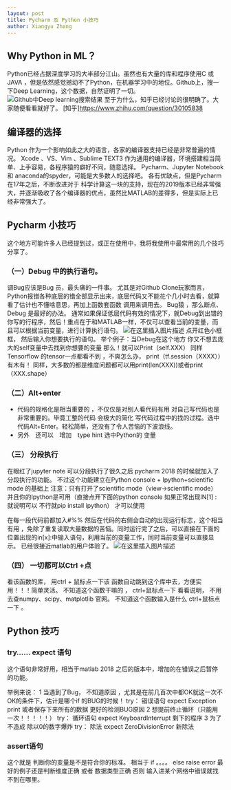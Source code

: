 ```yaml
---
layout: post
title: Pycharm 及 Python 小技巧
author: Xiangyu Zhang
---
```




## Why Python in ML？

Python已经占据深度学习的大半部分江山。虽然也有大量的库和程序使用C 或 JAVA ，但是依然感觉撼动不了Python，在机器学习中的地位。Github上，搜一下Deep Learning，这个数据，自然证明了一切。
![Github中Deep learning搜索结果](https://img-blog.csdnimg.cn/20190705185250875.png?x-oss-process=image/watermark,type_ZmFuZ3poZW5naGVpdGk,shadow_10,text_aHR0cHM6Ly9ibG9nLmNzZG4ubmV0L2t5c2d1cWZ4ZnI=,size_16,color_FFFFFF,t_70)
至于为什么，知乎已经讨论的很明确了。大家随便看看就好了。
[知乎]https://www.zhihu.com/question/30105838

## 编译器的选择
Python 作为一个影响如此之大的语言，各家的编译器支持已经是非常普遍的情况。
Xcode 、VS、Vim 、Sublime TEXT3 作为通用的编译器，环境搭建相当简单、上手容易，各程序猿的癖好不同，随意选择。
Pycharm、Jupyter Notebook 和 anaconda的spyder，可能是大多数人的选择吧。
各有优缺点，但是Pycharm在17年之后，不断改进对于 科学计算这一块的支持，现在的2019版本已经非常强大，并逐渐吸收了各个编译器的优点，虽然比MATLAB的差得多，但是实际上已经非常强大了。
## Pycharm 小技巧
这个地方可能许多人已经提到过，或正在使用中，我将我使用中最常用的几个技巧分享了。
### （一）Debug 中的执行语句。
调Bug应该是Bug 员，最头痛的一件事。 尤其是对Github Clone玩家而言，Python报错各种底层的错全部显示出来，底层代码又不能花个几小时去看，就算看了估计也不懂啥意思，再加上函数套函数 调用来调用去。
Bug猿 ，那么断点、Debug 是最好的办法。 通常如果保证低层代码有效的情况下，就Debug到出错的你写的行程序，然后！重点在于和MATLAB一样，不仅可以查看当前的变量，而且可以根据当前变量，进行计算执行语句。
![在这里插入图片描述](https://img-blog.csdnimg.cn/20190705191459479.png?x-oss-process=image/watermark,type_ZmFuZ3poZW5naGVpdGk,shadow_10,text_aHR0cHM6Ly9ibG9nLmNzZG4ubmV0L2t5c2d1cWZ4ZnI=,size_16,color_FFFFFF,t_70)
点开红色小框框， 然后输入你想要执行的语句。
举个例子：当Debug在这个地方 你又不想去庞大的self变量中去找到你想要的变量 那么！就可以Print（self.XXX）
同样 Tensorflow 的tensor一点都看不到 ，不爽怎么办， print（tf.session（XXXX））有木有！
同样，大多数的都是维度问题都可以用print(len(XXX))或者print（XXX.shape）
### （二）Alt+enter
+ 代码的规格化是相当重要的 ，不仅仅是对别人看代码有用 对自己写代码也是非常重要的。毕竟工整的代码 会极大的简化 写代码过程中的找的过程。选中代码Alt+Enter。轻松简单，还没有了令人苦恼的下波浪线。
+ 另外　还可以　增加　type hint  选中Python的 变量  



### （三） 分段执行
在眼红了jupyter note 可以分段执行了很久之后  pycharm 2018 的时候就加入了分段执行的功能。
不过这个功能建立在Python console + Ipython+scientific mode 的基础上
注意：只有打开了scientific mode（view->scientific mode）  并且你的Ipython是可用（直接点开下面的python console 如果正常出现IN[1] :  就说明可以 不行就pip install ipython）
 才可以使用

在每一段代码前都加入#%% 
然后在代码的右侧会自动的出现运行标志，这个相当有用 ，免除了重复读取大量数据的苦恼。同时运行完了之后，可以直接在下面的位置出现的in[x]:中输入语句，利用当前的变量工作，同时当前变量可以直接显示。 已经很接近matlab的用户体验了。
![在这里插入图片描述](https://img-blog.csdnimg.cn/20190706101829713.png?x-oss-process=image/watermark,type_ZmFuZ3poZW5naGVpdGk,shadow_10,text_aHR0cHM6Ly9ibG9nLmNzZG4ubmV0L2t5c2d1cWZ4ZnI=,size_16,color_FFFFFF,t_70)
### （四） 一切都可以Ctrl +点
看该函数的库， 用ctrl + 鼠标点一下该 函数自动跳到这个库中去，方便实用！！！简单灵活。
不知道这个函数干嘛的 ， ctrl+鼠标点一下 看看说明， 不用去查numpy、scipy、matplotlib 官网。
不知道这个函数输入是什么 ctrl+鼠标点一下 。

## Python 技巧
### try…… expect 语句
这个语句非常好用，相当于matlab 2018 之后的版本中，增加的在错误之后暂停的功能。

举例来说： 
1 当遇到了Bug， 不知道原因 ，尤其是在前几百次中都OK就这一次不OK的条件下，估计是哪个if 的BUG的时候！
try：
	错误语句
expect Exception
	print 或者保存下来所有的数据 更好的检测BUG原因
2 想提前终止循环（只能用一次！！！！！）
	try：
		循环语句
	expect KeyboardInterrupt
		剩下的程序
3 为了不造成 除以0的数字爆炸
	try：
		除法
	expect ZeroDivisionError
		新除法
### assert语句
这个就是 判断你的变量是不是符合你的标准。 相当于 
if 。。。。
else 
	raise error
最好的例子还是判断维度正确 或者 数据类型正确 否则 输入进某个网络中错误就找不到在哪里。
